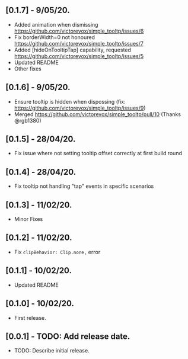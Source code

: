 ## [0.1.7] - 9/05/20.

* Added animation when dismissing https://github.com/victorevox/simple_tooltp/issues/6
* Fix borderWidth=0 not honoured https://github.com/victorevox/simple_tooltp/issues/7
* Added [hideOnTooltipTap] capability, requested https://github.com/victorevox/simple_tooltp/issues/5
* Updated README
* Other fixes

## [0.1.6] - 9/05/20.

* Ensure tooltip is hidden when dispossing (fix: https://github.com/victorevox/simple_tooltp/issues/9)
* Merged https://github.com/victorevox/simple_tooltp/pull/10 (Thanks @rgb1380)

## [0.1.5] - 28/04/20.

* Fix issue where not setting tooltip offset correctly at first build round

## [0.1.4] - 28/04/20.

* Fix tooltip not handling "tap" events in specific scenarios

## [0.1.3] - 11/02/20.

* Minor Fixes

## [0.1.2] - 11/02/20.

* Fix `clipBehavior: Clip.none,` error

## [0.1.1] - 10/02/20.

* Updated README

## [0.1.0] - 10/02/20.

* First release.


## [0.0.1] - TODO: Add release date.

* TODO: Describe initial release.
